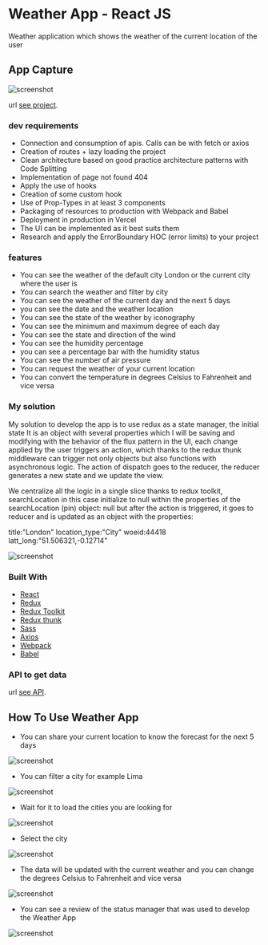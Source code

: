 # Weather App - React JS

Weather application which shows the weather of the current location of the user

## App Capture

![screenshot](https://raw.githubusercontent.com/volta2016/weather-redux/master/src/assets/img/screenreadme/screely-1.png)

url [see project](https://weather-app-redux.vercel.app/).

### dev requirements

- Connection and consumption of apis. Calls can be with fetch or axios
- Creation of routes + lazy loading the project
- Clean architecture based on good practice architecture patterns with Code Splitting
- Implementation of page not found 404
- Apply the use of hooks
- Creation of some custom hook
- Use of Prop-Types in at least 3 components
- Packaging of resources to production with Webpack and Babel
- Deployment in production in Vercel
- The UI can be implemented as it best suits them
- Research and apply the ErrorBoundary HOC (error limits) to your project

### features

- You can see the weather of the default city London or the current city where the user is
- You can search the weather and filter by city
- You can see the weather of the current day and the next 5 days
- you can see the date and the weather location
- You can see the state of the weather by iconography
- You can see the minimum and maximum degree of each day
- You can see the state and direction of the wind
- You can see the humidity percentage
- you can see a percentage bar with the humidity status
- You can see the number of air pressure
- You can request the weather of your current location
- You can convert the temperature in degrees Celsius to Fahrenheit and vice versa

### My solution

My solution to develop the app is to use redux as a state manager, the initial state
It is an object with several properties which I will be saving and modifying with the behavior
of the flux pattern in the UI, each change applied by the user triggers an action, which thanks to
the redux thunk middleware can trigger not only objects but also functions with asynchronous logic.
The action of dispatch goes to the reducer, the reducer generates a new state and we update the view.

We centralize all the logic in a single slice thanks to redux toolkit, searchLocation in this case
initialize to null within the properties of the searchLocation (pin) object: null
but after the action is triggered, it goes to reducer and is updated as an object with the properties:

title:"London"
location_type:"City"
woeid:44418
latt_long:"51.506321,-0.12714"

![screenshot](https://raw.githubusercontent.com/volta2016/weather-redux/master/src/assets/img/diagram-redux-toolkit.png)

### Built With

- [React](https://reactjs.org/)
- [Redux](https://redux.js.org/)
- [Redux Toolkit](https://redux-toolkit.js.org/)
- [Redux thunk](https://redux-toolkit.js.org/api/createAsyncThunk#return-value)
- [Sass](https://sass-lang.com/)
- [Axios](https://www.npmjs.com/package/axios)
- [Webpack](https://v4.webpack.js.org/)
- [Babel](https://babeljs.io/)

### API to get data

url [see API](https://www.metaweather.com/).

## How To Use Weather App

- You can share your current location to know the forecast for the next 5 days

![screenshot](https://raw.githubusercontent.com/volta2016/weather-redux/master/src/assets/img/screenreadme/screely-2.png)

- You can filter a city for example Lima

![screenshot](https://raw.githubusercontent.com/volta2016/weather-redux/master/src/assets/img/screenreadme/screely-3.png)

- Wait for it to load the cities you are looking for

![screenshot](https://raw.githubusercontent.com/volta2016/weather-redux/master/src/assets/img/screenreadme/screely-4.png)

- Select the city

![screenshot](https://raw.githubusercontent.com/volta2016/weather-redux/master/src/assets/img/screenreadme/screely-5.png)

- The data will be updated with the current weather and you can change the degrees Celsius to Fahrenheit and vice versa

![screenshot](https://raw.githubusercontent.com/volta2016/weather-redux/master/src/assets/img/screenreadme/screely-6.png)

- You can see a review of the status manager that was used to develop the Weather App

![screenshot](https://raw.githubusercontent.com/volta2016/weather-redux/master/src/assets/img/screenreadme/screely-7.png)
